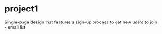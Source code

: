 # project1
Single-page design that features a sign-up process to get new users to join - email list
